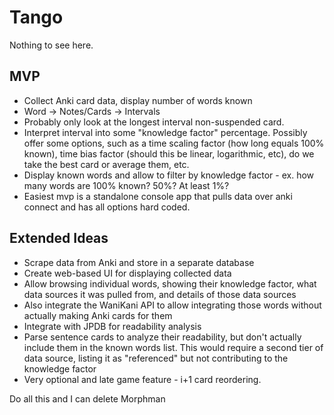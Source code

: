 # Tango

Nothing to see here.

## MVP

* Collect Anki card data, display number of words known
* Word -> Notes/Cards -> Intervals
* Probably only look at the longest interval non-suspended card.
* Interpret interval into some "knowledge factor" percentage. Possibly offer some options, such as a time scaling factor (how long equals 100% known), time bias factor (should this be linear, logarithmic, etc), do we take the best card or average them, etc.
* Display known words and allow to filter by knowledge factor - ex. how many words are 100% known? 50%? At least 1%?
* Easiest mvp is a standalone console app that pulls data over anki connect and has all options hard coded.

## Extended Ideas

* Scrape data from Anki and store in a separate database
* Create web-based UI for displaying collected data
* Allow browsing individual words, showing their knowledge factor, what data sources it was pulled from, and details of those data sources
* Also integrate the WaniKani API to allow integrating those words without actually making Anki cards for them
* Integrate with JPDB for readability analysis
* Parse sentence cards to analyze their readability, but don't actually include them in the known words list. This would require a second tier of data source, listing it as "referenced" but not contributing to the knowledge factor
* Very optional and late game feature - i+1 card reordering.

Do all this and I can delete Morphman
